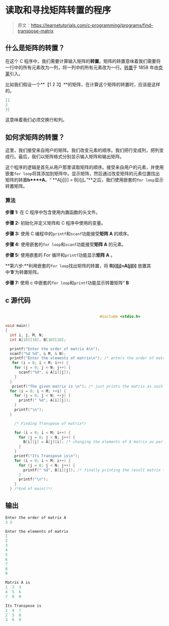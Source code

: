 # 读取和寻找矩阵转置的程序

> 原文：<https://learnetutorials.com/c-programming/programs/find-transpose-matrix>

## 什么是矩阵的转置？

在这个 C 程序中，我们需要计算输入矩阵的**转置**。矩阵的转置意味着我们需要将一行中的所有元素改为一列，将一列中的所有元素改为一行。[转置](https://en.wikipedia.org/wiki/Transpose)于 1858 年由[克莱](https://en.wikipedia.org/wiki/Cayley–Hamilton_theorem)引入。

比如我们假设一个**【1 2 3】**的矩阵，在计算这个矩阵的转置时，应该是这样的。

```c
[1
2
3] 

```

这意味着我们必须交换行和列。

## 如何求矩阵的转置？

这里，我们接受来自用户的矩阵。我们改变元素的顺序。我们把行变成列，把列变成行。最后，我们以矩阵格式分别显示输入矩阵和输出矩阵。

这个程序的逻辑是首先从用户那里读取矩阵的顺序。接受来自用户的元素，并使用嵌套`for loop`将其添加到矩阵中。显示矩阵，然后通过改变矩阵的元素位置找出矩阵的转置**b****A**。“ **A[j][i] = B[i[j]。”**之后，我们使用嵌套的`for loop`显示转置矩阵。

### 算法

**步骤 1:** 在 C 程序中包含使用内置函数的头文件。

**步骤 2:** 初始化并定义矩阵和 C 程序中使用的变量。

**步骤 3:** 使用 C 编程中的`printf`和`scanf`功能接受**矩阵 A** 的顺序。

**步骤 4:** 使用嵌套的`for loop`和`scanf`功能接受**矩阵 A** 的元素。

**步骤 5:** 使用嵌套的 For 循环和`printf`功能显示**矩阵 A** 。

**第六步:**利用嵌套的`for loop`找出矩阵的转置，将 **B[i][j]=A[j][i]** 放置其中‘**B**’为转置矩阵。

**步骤 7:** 使用 c 中嵌套的`for loop`和`printf`功能显示转置矩阵“ **B**

## c 源代码

```c

                                          #include <stdio.h>

void main()
{
  int i, j, M, N;
  int A[10][10], B[10][10];

  printf("Enter the order of matrix A\n");
  scanf("%d %d", & M, & N);
  printf("Enter the elements of matrix\n"); /* enters the order of matrix with the values for each position of the matrix  */
   for (i = 0; i < M; i++) {
    for (j = 0; j < N; j++) {
      scanf("%d", & A[i][j]);
    }
  }
   printf("The given matrix is \n"); /* just prints the matrix as such */
  for (i = 0; i < M; ++i) {
    for (j = 0; j < N; ++j) {
      printf(" %d", A[i][j]);
    }
    printf("\n");
  }

    /* Finding Transpose of matrix*/

    for (i = 0; i < M; i++) {
      for (j = 0; j < N; j++) {
        B[i][j] = A[j][i]; /* changing the elements of A matrix as per we discussed above */
      }
    }
    printf("Its Transpose is\n");
    for (i = 0; i < M; i++) {
      for (j = 0; j < N; j++) {
        printf(" %d", B[i][j]); /* finally printing the result matrix */
      }
      printf("\n");
    }
  } /*End of main()*/

```

## 输出

```c
Enter the order of matrix A
3 3

Enter the elements of matrix
1
2
3
4
5
6
7
8
9

Matrix A is
1  2  3
4  5  6
7  8  9

Its Transpose is
1  4  7
2  5  8
3  6  9
```